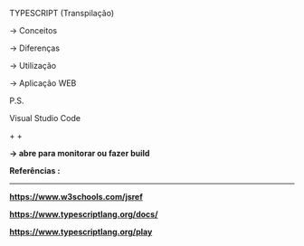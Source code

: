 TYPESCRIPT (Transpilação)

-> Conceitos

-> Diferenças

-> Utilização

-> Aplicação WEB 

P.S.

Visual Studio Code

<CTRL> + <SHIFT> + <b>

-> abre para monitorar ou fazer build


Referências :

-------------------------------------

https://www.w3schools.com/jsref

https://www.typescriptlang.org/docs/

https://www.typescriptlang.org/play
